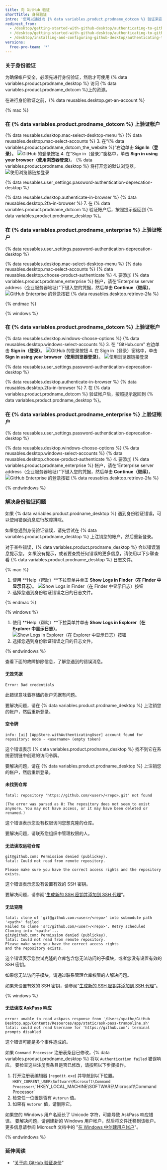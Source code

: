 ```yaml
---
title: 向 GitHub 验证
shortTitle: 身份验证
intro: '您可以通过向 {% data variables.product.prodname_dotcom %} 验证来安全地访问您的帐户在 {% data variables.product.prodname_desktop %} 上的资源。'
redirect_from:
  - /desktop/getting-started-with-github-desktop/authenticating-to-github-using-the-browser
  - /desktop/getting-started-with-github-desktop/authenticating-to-github
  - /desktop/installing-and-configuring-github-desktop/authenticating-to-github
versions:
  free-pro-team: '*'
---
```


### 关于身份验证

为确保帐户安全，必须先进行身份验证，然后才可使用 {% data variables.product.prodname_desktop %} 访问 {% data variables.product.prodname_dotcom %}上的资源。

在进行身份验证之前，{% data reusables.desktop.get-an-account %}

{% mac %}

### 在 {% data variables.product.prodname_dotcom %} 上验证帐户

{% data reusables.desktop.mac-select-desktop-menu %}
{% data reusables.desktop.mac-select-accounts %}
3. 在“{% data variables.product.prodname_dotcom_the_website %}”右边单击 **Sign In（登录）**。 ![GitHub 的登录按钮](/assets/images/help/desktop/mac-sign-in-github.png)
4. 在“Sign in（登录）”窗格中，单击 **Sign in using your browser（使用浏览器登录）**。 {% data variables.product.prodname_desktop %} 将打开您的默认浏览器。 ![使用浏览器链接登录](/assets/images/help/desktop/sign-in-browser.png)

  {% data reusables.user_settings.password-authentication-deprecation-desktop %}

{% data reusables.desktop.authenticate-in-browser %}
{% data reusables.desktop.2fa-in-browser %}
7. 在 {% data variables.product.prodname_dotcom %} 验证帐户后，按照提示返回到 {% data variables.product.prodname_desktop %}。

### 在 {% data variables.product.prodname_enterprise %} 上验证帐户

{% data reusables.user_settings.password-authentication-deprecation-desktop %}

{% data reusables.desktop.mac-select-desktop-menu %}
{% data reusables.desktop.mac-select-accounts %}
{% data reusables.desktop.choose-product-authenticate %}
4. 要添加 {% data variables.product.prodname_enterprise %} 帐户，请在“Enterprise server address（企业服务器地址）”下键入您的凭据，然后单击 **Continue（继续）**。 ![GitHub Enterprise 的登录按钮](/assets/images/help/desktop/mac-sign-in-button-enterprise.png)
{% data reusables.desktop.retrieve-2fa %}

{% endmac %}

{% windows %}

### 在 {% data variables.product.prodname_dotcom %} 上验证帐户

{% data reusables.desktop.windows-choose-options %}
{% data reusables.desktop.windows-select-accounts %}
3. 在 "GitHub.com" 右边单击 **Sign in（登录）**。 ![GitHub 的登录按钮](/assets/images/help/desktop/windows-sign-in-github.png)
4. 在 Sign in（登录）窗格中，单击 **Sign in using your browser（使用浏览器登录）**。 ![使用浏览器链接登录](/assets/images/help/desktop/sign-in-browser.png)

  {% data reusables.user_settings.password-authentication-deprecation-desktop %}

{% data reusables.desktop.authenticate-in-browser %}
{% data reusables.desktop.2fa-in-browser %}
7. 在 {% data variables.product.prodname_dotcom %} 验证帐户后，按照提示返回到 {% data variables.product.prodname_desktop %}。

### 在 {% data variables.product.prodname_enterprise %} 上验证帐户


{% data reusables.user_settings.password-authentication-deprecation-desktop %}

{% data reusables.desktop.windows-choose-options %}
{% data reusables.desktop.windows-select-accounts %}
{% data reusables.desktop.choose-product-authenticate %}
4. 要添加 {% data variables.product.prodname_enterprise %} 帐户，请在“Enterprise server address（企业服务器地址）”下键入您的凭据，然后单击 **Continue（继续）**。 ![GitHub Enterprise 的登录按钮](/assets/images/help/desktop/windows-sign-in-button-enterprise.png)
{% data reusables.desktop.retrieve-2fa %}

{% endwindows %}

### 解决身份验证问题

如果 {% data variables.product.prodname_desktop %} 遇到身份验证错误，可以使用错误消息进行故障排除。

如果您遇到身份验证错误，请先尝试在 {% data variables.product.prodname_desktop %} 上注销您的帐户，然后重新登录。

对于某些错误，{% data variables.product.prodname_desktop %} 会以错误消息提示您。 如果没有提示，或者要查找任何错误的更多信息，请使用以下步骤查看 {% data variables.product.prodname_desktop %} 日志文件。

{% mac %}

1. 使用 **Help（帮助）**下拉菜单并单击 **Show Logs in Finder（在 Finder 中显示日志）**。 ![Show Logs in Finder（在 Finder 中显示日志）按钮](/assets/images/help/desktop/mac-show-logs.png)
2. 选择您遇到身份验证错误之日的日志文件。

{% endmac %}

{% windows %}

1. 使用 **Help（帮助）**下拉菜单并单击 **Show Logs in Explorer（在 Explorer 中显示日志）**。 ![Show Logs in Explorer（在 Explorer 中显示日志）按钮](/assets/images/help/desktop/windows-show-logs.png)
2. 选择您遇到身份验证错误之日的日志文件。

{% endwindows %}

查看下面的故障排除信息，了解您遇到的错误消息。

#### 无效凭据

```shell
Error: Bad credentials
```

此错误意味着存储的帐户凭据有问题。

要解决问题，请在 {% data variables.product.prodname_desktop %} 上注销您的帐户，然后重新登录。

#### 空令牌

```shell
info: [ui] [AppStore.withAuthenticatingUser] account found for repository: node - <username> (empty token)
```

这个错误表示 {% data variables.product.prodname_desktop %} 找不到它在系统密钥链中创建的访问令牌。

要解决问题，请在 {% data variables.product.prodname_desktop %} 上注销您的帐户，然后重新登录。

#### 未找到仓库

```shell
fatal: repository 'https://github.com/<user>/<repo>.git' not found

(The error was parsed as 8: The repository does not seem to exist anymore. You may not have access, or it may have been deleted or renamed.)
```

这个错误表示您没有权限访问您想克隆的仓库。

要解决问题，请联系您组织中管理权限的人。

#### 无法读取远程仓库

```shell
git@github.com: Permission denied (publickey).
fatal: Could not read from remote repository.

Please make sure you have the correct access rights and the repository exists.
```

这个错误表示您没有设置有效的 SSH 密钥。

要解决问题，请参阅“[生成新的 SSH 密钥并添加到 SSH 代理](/github/authenticating-to-github/generating-a-new-ssh-key-and-adding-it-to-the-ssh-agent)”。

#### 无法克隆

```shell
fatal: clone of 'git@github.com:<user>/<repo>' into submodule path '<path>' failed
Failed to clone 'src/github.com/<user>/<repo>'. Retry scheduled
Cloning into '<path>'...
git@github.com: Permission denied (publickey).
fatal: Could not read from remote repository.
Please make sure you have the correct access rights
and the repository exists.
```

这个错误表示您尝试克隆的仓库包含您无法访问的子模块，或者您没有设置有效的 SSH 密钥。

如果您无法访问子模块，请通过联系管理仓库权限的人解决问题。

如果未设置有效的 SSH 密钥，请参阅“[生成新的 SSH 密钥并添加到 SSH 代理](/github/authenticating-to-github/generating-a-new-ssh-key-and-adding-it-to-the-ssh-agent)”。

{% windows %}

#### 无法读取 AskPass 响应

```shell
error: unable to read askpass response from '/Users/<path>/GitHub Desktop.app/Contents/Resources/app/static/ask-pass-trampoline.sh'
fatal: could not read Username for 'https://github.com': terminal prompts disabled
```

这个错误可能是多个事件造成的。

如果 `Command Processor` 注册表条目已修改，{% data variables.product.prodname_desktop %} 将以 `Authentication failed` 错误响应。 要检查这些注册表条目是否已修改，请按照以下步骤操作。

1. 打开注册表编辑器 (`regedit.exe`) 并导航到以下位置。 `` HKEY_CURRENT_USER\Software\Microsoft\Command Processor\` ``HKEY_LOCAL_MACHINE\SOFTWARE\Microsoft\Command Processor\`
2. 检查任一位置是否有 `Autorun` 值。
3. 如果有 `Autorun` 值，请删除它。

如果您的 Windows 用户名延长了 Unicode 字符，可能导致 AskPass 响应错误。 要解决问题，请创建新的 Windows 用户帐户，然后将文件迁移到该帐户。 更多信息请参阅 Microsoft 文档中的 "[在 Windows 中创建用户帐户](https://support.microsoft.com/en-us/help/13951/windows-create-user-account)"。

{% endwindows %}

### 延伸阅读
- “[关于向 GitHub 验证身份](/github/authenticating-to-github/about-authentication-to-github)”
